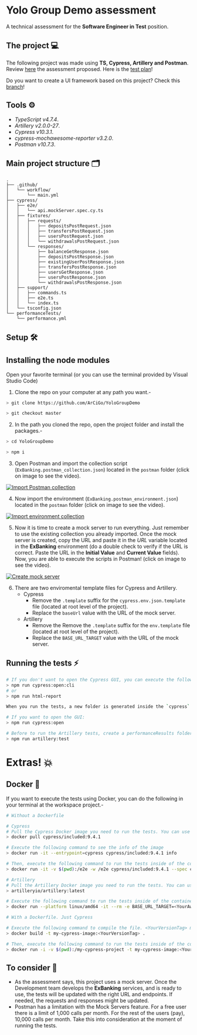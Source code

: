 # Yolo Group Demo assessment

A technical assessment for the **Software Engineer in Test** position.

## The project 💻

The following project was made using **TS, Cypress, Artillery and Postman**. Review [here](ExBanking_for_test_assignment_(1).pdf) the assessment proposed. Here is the [test plan](TestCases.md)!

Do you want to create a UI framework based on this project? Check this [branch](https://github.com/ArCiGo/TS-Automation-Framework/tree/master)!

## Tools ⚙️

* *TypeScript v4.7.4*.
* *Artillery v2.0.0-27*.
* *Cypress v10.3.1*.
* *cypress-mochawesome-reporter v3.2.0*.
* *Postman v10.7.3*.

## Main project structure 🗂️

```
.
├── .github/
│   └── workflow/
│       └── main.yml
├── cypress/
│   ├── e2e/
│   │   └── api.mockServer.spec.cy.ts
│   ├── fixtures/
│   │   ├── requests/
│   │   │   ├── depositsPostRequest.json
│   │   │   ├── transfersPostRequest.json
│   │   │   ├── usersPostRequest.json
│   │   │   └── withdrawalsPostRequest.json
│   │   └── responses/
│   │       ├── balanceGetResponse.json
│   │       ├── depositsPostResponse.json
│   │       ├── existingUserPostResponse.json
│   │       ├── transfersPostResponse.json
│   │       ├── usersGetResponse.json
│   │       ├── usersPostResponse.json
│   │       └── withdrawalsPostResponse.json
│   ├── support/
│   │   ├── commands.ts
│   │   ├── e2e.ts
│   │   └── index.ts
│   └── tsconfig.json
└── performanceTests/
    └── performance.yml
```

## Setup 🛠️

## Installing the node modules

Open your favorite terminal (or you can use the terminal provided by Visual Studio Code)

1. Clone the repo on your computer at any path you want.-

```bash
> git clone https://github.com/ArCiGo/YoloGroupDemo

> git checkout master
```

2. In the path you cloned the repo, open the project folder and install the packages.-
```bash
> cd YoloGroupDemo

> npm i
```

3. Open Postman and import the collection script (`ExBanking.postman_collection.json`) located in the `postman` folder (click on image to see the video).

[![Import Postman collection](/Img01_Postman.png)](https://user-images.githubusercontent.com/32103862/212745565-d80f540b-cb12-4bde-a0e5-10a4b9811c9c.mp4)

4. Now import the environment (`ExBanking.postman_environment.json`) located in the `postman` folder (click on image to see the video).

[![Import environment collection](/Img02_Postman.png)](https://user-images.githubusercontent.com/32103862/212745567-2ce1091e-dcda-478a-987f-ec3ccf354a7f.mp4)

5. Now it is time to create a mock server to run everything. Just remember to use the existing collection you already imported. Once the mock server is created, copy the URL and paste it in the *URL* variable located in the **ExBanking** environment (do a double check to verify if the URL is correct. Paste the URL in the **Initial Value** and **Current Value** fields). Now, you are able to execute the scripts in Postman! (click on image to see the video).

[![Create mock server](/Img03_Postman.png)](https://user-images.githubusercontent.com/32103862/212745560-1a4317d6-0698-46d6-b287-ea570f88778c.mp4)

6. There are two enviromental template files for Cypress and Artillery.
    * Cypress
        * Remove the `.template` suffix for the `cypress.env.json.template` file (located at root level of the project).
        * Replace the `baseUrl` value with the URL of the mock server.
    * Artillery
        * Remove the Remove the `.template` suffix for the `env.template` file (located at root level of the project).
        * Replace the `BASE_URL_TARGET` value with the URL of the mock server.

## Running the tests ⚡
```bash
# If you don't want to open the Cypress GUI, you can execute the following commands:
> npm run cypress:open:cli
# or
> npm run html-report

When you run the tests, a new folder is generated inside the `cypress` folder (`reports`). This folder contains the report for the executed tests. If a test fails, the report will include a screenshot to see what the failure was.

# If you want to open the GUI:
> npm run cypress:open
```

```bash
# Before to run the Artillery tests, create a performanceResults folder, at root level of the project, and then run the following command:
> npm run artillery:test
```

# Extras! 💥

## Docker 🐋

If you want to execute the tests using Docker, you can do the following in your terminal at the workspace project.-

```bash
# Without a Dockerfile

# Cypress
# Pull the Cypress Docker image you need to run the tests. You can use the latest one
> docker pull cypress/included:9.4.1

# Execute the following command to see the info of the image
> docker run -it --entrypoint=cypress cypress/included:9.4.1 info

# Then, execute the following command to run the tests inside of the container
> docker run -it -v $(pwd):/e2e -w /e2e cypress/included:9.4.1 --spec cypress/e2e --browser electron

# Artillery
# Pull the Artillery Docker image you need to run the tests. You can use the latest one
> artilleryio/artillery:latest

# Execute the following command to run the tests inside of the container
> docker run --platform linux/amd64 -it --rm -e BASE_URL_TARGET=<YourAwesomeURL> -v ${PWD}:/performanceTests artilleryio/artillery:latest run /performanceTests/performanceTests/performance.yml
```

```bash
# With a Dockerfile. Just Cypress

# Execute the following command to compile the file. <YourVersionTag> may be any value you want
> docker build -t my-cypress-image:<YourVersionTag> .

# Then, execute the following command to run the tests inside of the container
> docker run -i -v $(pwd):/my-cypress-project -t my-cypress-image:<YourVersionTag> --spec cypress/e2e
```

## To consider 👀

* As the assessment says, this project uses a mock server. Once the Development team develops the **ExBanking** services, and is ready to use, the tests will be updated with the right URL and endpoints. If needed, the requests and responses might be updated.
* Postman has a limitation with the Mock Servers feature. For a free user there is a limit of 1,000 calls per month. For the rest of the users (pay), 10,000 calls per month. Take this into consideration at the moment of running the tests.